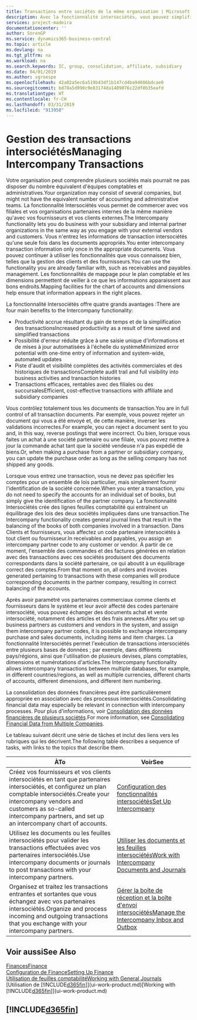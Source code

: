 ```yaml
---
title: Transactions entre sociétés de la même organisation | Microsoft Docs
description: Avec la fonctionnalité intersociétés, vous pouvez simplifier les processus et les transactions entre sociétés appartenant à la même organisation.
services: project-madeira
documentationcenter: ''
author: SorenGP
ms.service: dynamics365-business-central
ms.topic: article
ms.devlang: na
ms.tgt_pltfrm: na
ms.workload: na
ms.search.keywords: IC, group, consolidation, affiliate, subsidiary
ms.date: 04/01/2019
ms.author: sgroespe
ms.openlocfilehash: 42a02a5ec6a519b43df1b147cd4ba94006bdcae0
ms.sourcegitcommit: bd78a5d990c9e83174da1409076c22df8b35eafd
ms.translationtype: HT
ms.contentlocale: fr-CH
ms.lasthandoff: 03/31/2019
ms.locfileid: "913958"
---
```

# <a name="managing-intercompany-transactions"></a><span data-ttu-id="d0370-103">Gestion des transactions intersociétés</span><span class="sxs-lookup"><span data-stu-id="d0370-103">Managing Intercompany Transactions</span></span>
<span data-ttu-id="d0370-104">Votre organisation peut comprendre plusieurs sociétés mais pourrait ne pas disposer du nombre équivalent d'équipes comptables et administratives.</span><span class="sxs-lookup"><span data-stu-id="d0370-104">Your organization may consist of several companies, but might not have the equivalent number of accounting and administrative teams.</span></span> <span data-ttu-id="d0370-105">La fonctionnalité Intersociétés vous permet de commercer avec vos filiales et vos organisations partenaires internes de la même manière qu'avec vos fournisseurs et vos clients externes.</span><span class="sxs-lookup"><span data-stu-id="d0370-105">The Intercompany functionality lets you do business with your subsidiary and internal partner organizations in the same way as you engage with your external vendors and customers.</span></span> <span data-ttu-id="d0370-106">Vous n'entrez les informations de transaction intersociétés qu'une seule fois dans les documents appropriés.</span><span class="sxs-lookup"><span data-stu-id="d0370-106">You enter intercompany transaction information only once in the appropriate documents.</span></span> <span data-ttu-id="d0370-107">Vous pouvez continuer à utiliser les fonctionnalités que vous connaissez bien, telles que la gestion des clients et des fournisseurs.</span><span class="sxs-lookup"><span data-stu-id="d0370-107">You can use the functionality you are already familiar with, such as receivables and payables management.</span></span> <span data-ttu-id="d0370-108">Les fonctionnalités de mappage pour le plan comptable et les dimensions permettent de veiller à ce que les informations apparaissent aux bons endroits.</span><span class="sxs-lookup"><span data-stu-id="d0370-108">Mapping facilities for the chart of accounts and dimensions help ensure that information appears in the right places.</span></span>  

<span data-ttu-id="d0370-109">La fonctionnalité Intersociétés offre quatre grands avantages :</span><span class="sxs-lookup"><span data-stu-id="d0370-109">There are four main benefits to the Intercompany functionality:</span></span>  

- <span data-ttu-id="d0370-110">Productivité accrue résultant du gain de temps et de la simplification des transactions</span><span class="sxs-lookup"><span data-stu-id="d0370-110">Increased productivity as a result of time saved and simplified transactions</span></span>  
- <span data-ttu-id="d0370-111">Possibilité d'erreur réduite grâce à une saisie unique d'informations et de mises à jour automatisées à l'échelle du système</span><span class="sxs-lookup"><span data-stu-id="d0370-111">Minimized error potential with one-time entry of information and system-wide, automated updates</span></span>  
- <span data-ttu-id="d0370-112">Piste d'audit et visibilité complètes des activités commerciales et des historiques de transactions</span><span class="sxs-lookup"><span data-stu-id="d0370-112">Complete audit trail and full visibility into business activities and transaction histories</span></span>  
- <span data-ttu-id="d0370-113">Transactions efficaces, rentables avec des filiales ou des succursales</span><span class="sxs-lookup"><span data-stu-id="d0370-113">Efficient, cost-effective transactions with affiliate and subsidiary companies</span></span>  

<span data-ttu-id="d0370-114">Vous contrôlez totalement tous les documents de transaction.</span><span class="sxs-lookup"><span data-stu-id="d0370-114">You are in full control of all transaction documents.</span></span> <span data-ttu-id="d0370-115">Par exemple, vous pouvez rejeter un document qui vous a été envoyé et, de cette manière, inverser les validations incorrectes.</span><span class="sxs-lookup"><span data-stu-id="d0370-115">For example, you can reject a document sent to you and, in this way, reverse postings that were incorrect.</span></span> <span data-ttu-id="d0370-116">Ou bien, lorsque vous faites un achat à une société partenaire ou une filiale, vous pouvez mettre à jour la commande achat tant que la société vendeuse n'a pas expédié de biens.</span><span class="sxs-lookup"><span data-stu-id="d0370-116">Or, when making a purchase from a partner or subsidiary company, you can update the purchase order as long as the selling company has not shipped any goods.</span></span>  

<span data-ttu-id="d0370-117">Lorsque vous entrez une transaction, vous ne devez pas spécifier les comptes pour un ensemble de lois particulier, mais simplement fournir l'identification de la société concernée.</span><span class="sxs-lookup"><span data-stu-id="d0370-117">When you enter a transaction, you do not need to specify the accounts for an individual set of books, but simply give the identification of the partner company.</span></span> <span data-ttu-id="d0370-118">La fonctionnalité Intersociétés crée des lignes feuilles comptabilité qui entraînent un équilibrage des lois des deux sociétés impliquées dans une transaction.</span><span class="sxs-lookup"><span data-stu-id="d0370-118">The Intercompany functionality creates general journal lines that result in the balancing of the books of both companies involved in a transaction.</span></span> <span data-ttu-id="d0370-119">Dans Clients et fournisseurs, vous affectez un code partenaire intersociétés à tout client ou fournisseur.</span><span class="sxs-lookup"><span data-stu-id="d0370-119">In receivables and payables, you assign an intercompany partner code to any customer or vendor.</span></span> <span data-ttu-id="d0370-120">À partir de ce moment, l'ensemble des commandes et des factures générées en relation avec des transactions avec ces sociétés produisent des documents correspondants dans la société partenaire, ce qui aboutit à un équilibrage correct des comptes.</span><span class="sxs-lookup"><span data-stu-id="d0370-120">From that moment on, all orders and invoices generated pertaining to transactions with these companies will produce corresponding documents in the partner company, resulting in correct balancing of the accounts.</span></span>  

 <span data-ttu-id="d0370-121">Après avoir paramétré vos partenaires commerciaux comme clients et fournisseurs dans le système et leur avoir affecté des codes partenaire intersociété, vous pouvez échanger des documents achat et vente intersociété, notamment des articles et des frais annexes.</span><span class="sxs-lookup"><span data-stu-id="d0370-121">After you set up business partners as customers and vendors in the system, and assign them intercompany partner codes, it is possible to exchange intercompany purchase and sales documents, including items and item charges.</span></span> <span data-ttu-id="d0370-122">La fonctionnalité Intersociétés permet l'exécution de transactions intersociétés entre plusieurs bases de données ; par exemple, dans différents pays/régions, ainsi que l'utilisation de plusieurs devises, plans comptables, dimensions et numérotations d'articles.</span><span class="sxs-lookup"><span data-stu-id="d0370-122">The Intercompany functionality allows intercompany transactions between multiple databases, for example, in different countries/regions, as well as multiple currencies, different charts of accounts, different dimensions, and different item numbering.</span></span>  

<span data-ttu-id="d0370-123">La consolidation des données financières peut être particulièrement appropriée en association avec des processus intersociétés.</span><span class="sxs-lookup"><span data-stu-id="d0370-123">Consolidating financial data may especially be relevant in connection with intercompany processes.</span></span> <span data-ttu-id="d0370-124">Pour plus d'informations, voir [Consolidation des données financières de plusieurs sociétés](finance-consolidated-company-reporting.md).</span><span class="sxs-lookup"><span data-stu-id="d0370-124">For more information, see [Consolidating Financial Data from Multiple Companies](finance-consolidated-company-reporting.md).</span></span>

<span data-ttu-id="d0370-125">Le tableau suivant décrit une série de tâches et inclut des liens vers les rubriques qui les décrivent.</span><span class="sxs-lookup"><span data-stu-id="d0370-125">The following table describes a sequence of tasks, with links to the topics that describe them.</span></span>

 |<span data-ttu-id="d0370-126">À</span><span class="sxs-lookup"><span data-stu-id="d0370-126">To</span></span> |<span data-ttu-id="d0370-127">Voir</span><span class="sxs-lookup"><span data-stu-id="d0370-127">See</span></span>|
 |---|---|
 |<span data-ttu-id="d0370-128">Créez vos fournisseurs et vos clients intersociétés en tant que partenaires intersociétés, et configurez un plan comptable intersociétés.</span><span class="sxs-lookup"><span data-stu-id="d0370-128">Create your intercompany vendors and customers as so-called intercompany partners, and set up an intercompany chart of accounts.</span></span>|[<span data-ttu-id="d0370-129">Configuration des fonctionnalités intersociétés</span><span class="sxs-lookup"><span data-stu-id="d0370-129">Set Up Intercompany</span></span>](intercompany-how-setup.md)|
 |<span data-ttu-id="d0370-130">Utilisez les documents ou les feuilles intersociétés pour valider les transactions effectuées avec vos partenaires intersociétés.</span><span class="sxs-lookup"><span data-stu-id="d0370-130">Use intercompany documents or journals to post transactions with your intercompany partners.</span></span>|[<span data-ttu-id="d0370-131">Utiliser les documents et les feuilles intersociétés</span><span class="sxs-lookup"><span data-stu-id="d0370-131">Work with Intercompany Documents and Journals</span></span>](intercompany-how-work-documents-journals.md)|
 |<span data-ttu-id="d0370-132">Organisez et traitez les transactions entrantes et sortantes que vous échangez avec vos partenaires intersociétés.</span><span class="sxs-lookup"><span data-stu-id="d0370-132">Organize and process incoming and outgoing transactions that you exchange with your intercompany partners.</span></span>|[<span data-ttu-id="d0370-133">Gérer la boîte de réception et la boîte d'envoi intersociétés</span><span class="sxs-lookup"><span data-stu-id="d0370-133">Manage the Intercompany Inbox and Outbox</span></span>](intercompany-how-manage-intercompany-inbox.md)|

## <a name="see-also"></a><span data-ttu-id="d0370-134">Voir aussi</span><span class="sxs-lookup"><span data-stu-id="d0370-134">See Also</span></span>
[<span data-ttu-id="d0370-135">Finances</span><span class="sxs-lookup"><span data-stu-id="d0370-135">Finance</span></span>](finance.md)  
[<span data-ttu-id="d0370-136">Configuration de Finance</span><span class="sxs-lookup"><span data-stu-id="d0370-136">Setting Up Finance</span></span>](finance-setup-finance.md)  
[<span data-ttu-id="d0370-137">Utilisation de feuilles comptabilité</span><span class="sxs-lookup"><span data-stu-id="d0370-137">Working with General Journals</span></span>](ui-work-general-journals.md)  
<span data-ttu-id="d0370-138">[Utilisation de [!INCLUDE[d365fin](includes/d365fin_md.md)]](ui-work-product.md)</span><span class="sxs-lookup"><span data-stu-id="d0370-138">[Working with [!INCLUDE[d365fin](includes/d365fin_md.md)]](ui-work-product.md)</span></span>

## [!INCLUDE[d365fin](includes/free_trial_md.md)]  
